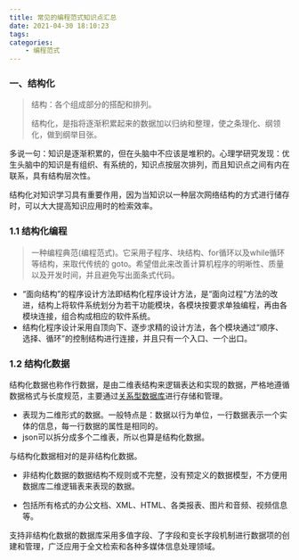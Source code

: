 ```yaml
---
title: 常见的编程范式知识点汇总
date: 2021-04-30 18:10:23
tags:
categories:
	- 编程范式
---
```


### 一、结构化

> 结构：各个组成部分的搭配和排列。
>
> 结构化，是指将逐渐积累起来的数据加以归纳和整理，使之条理化、纲领化，做到纲举目张。

多说一句：知识是逐渐积累的，但在头脑中不应该是堆积的。心理学研究发现：优生头脑中的知识是有组织、有系统的，知识点按层次排列，而且知识点之间有内在联系，具有结构层次性。

结构化对知识学习具有重要作用，因为当知识以一种层次网络结构的方式进行储存时，可以大大提高知识应用时的检索效率。

### 1.1 结构化编程

> 一种编程典范(编程范式)。它采用子程序、块结构、for循环以及while循环等结构，来取代传统的 goto。希望借此来改善计算机程序的明晰性、质量以及开发时间，并且避免写出面条式代码。

- “面向结构”的程序设计方法即结构化程序设计方法，是“面向过程”方法的改进，结构上将软件系统划分为若干功能模块，各模块按要求单独编程，再由各模块连接，组合构成相应的软件系统。
- 结构化程序设计采用自顶向下、逐步求精的设计方法，各个模块通过“顺序、选择、循环”的控制结构进行连接，并且只有一个入口、一个出口。

### 1.2 结构化数据

结构化数据也称作行数据，是由二维表结构来逻辑表达和实现的数据，严格地遵循数据格式与长度规范，主要通过[关系型数据库](https://baike.baidu.com/item/关系型数据库/8999831)进行存储和管理。

- 表现为二维形式的数据。一般特点是：数据以行为单位，一行数据表示一个实体的信息，每一行数据的属性是相同的。
- json可以拆分成多个二维表，所以也算是结构化数据。

与结构化数据相对的是非结构化数据。

- 非结构化数据的数据结构不规则或不完整，没有预定义的数据模型，不方便用数据库二维逻辑表来表现的数据。

- 包括所有格式的办公文档、XML、HTML、各类报表、图片和音频、视频信息等。

支持非结构化数据的数据库采用多值字段、了字段和变长字段机制进行数据项的创建和管理，广泛应用于全文检索和各种多媒体信息处理领域。